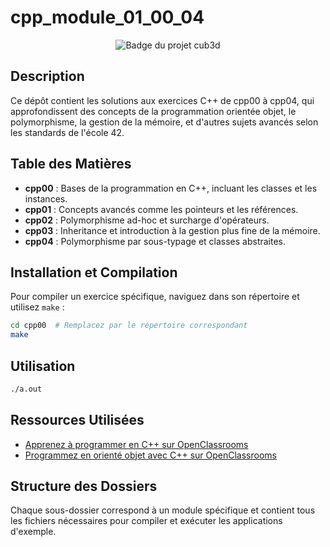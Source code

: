 # cpp_module_01_00_04
<div align="center">
  <img src="https://raw.githubusercontent.com/ayogun/42-project-badges/main/badges/cppe.png?raw=true" alt="Badge du projet cub3d">
</div>

## Description
Ce dépôt contient les solutions aux exercices C++ de cpp00 à cpp04, qui approfondissent des concepts de la programmation orientée objet, le polymorphisme, la gestion de la mémoire, et d'autres sujets avancés selon les standards de l'école 42.

## Table des Matières
- **cpp00** : Bases de la programmation en C++, incluant les classes et les instances.
- **cpp01** : Concepts avancés comme les pointeurs et les références.
- **cpp02** : Polymorphisme ad-hoc et surcharge d'opérateurs.
- **cpp03** : Inheritance et introduction à la gestion plus fine de la mémoire.
- **cpp04** : Polymorphisme par sous-typage et classes abstraites.

## Installation et Compilation
Pour compiler un exercice spécifique, naviguez dans son répertoire et utilisez `make` :
```bash
cd cpp00  # Remplacez par le répertoire correspondant
make
```

## Utilisation
```bash
./a.out
```

## Ressources Utilisées
- [Apprenez à programmer en C++ sur OpenClassrooms](https://openclassrooms.com/fr/courses/1894236-apprenez-a-programmer-en-c)
- [Programmez en orienté objet avec C++ sur OpenClassrooms](https://openclassrooms.com/fr/courses/7137751-programmez-en-oriente-objet-avec-c)


## Structure des Dossiers
Chaque sous-dossier correspond à un module spécifique et contient tous les fichiers nécessaires pour compiler et exécuter les applications d'exemple.

